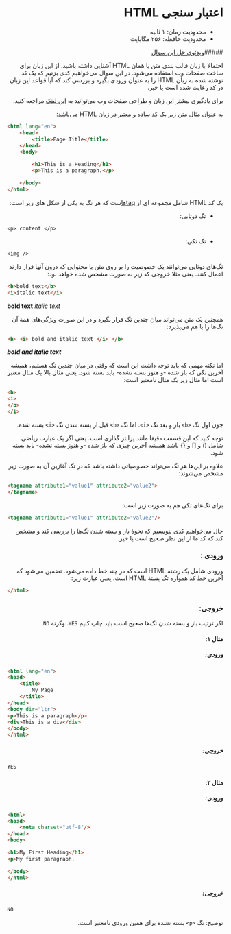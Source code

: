 <div dir="rtl">

# اعتبار سنجی HTML
- محدودیت زمان: ۱ ثانیه
- محدودیت حافظه: ۲۵۶ مگابایت

#####[ویدئوی حل این سوال](https://aparat.com/v/nCaQA)

احتمالا با زبان قالب بندی متن یا همان HTML آشنایی داشته باشید.
از این زبان برای ساخت صفحات وب استفاده می‌شود.
در این سوال می‌خواهیم کدی بزنیم که یک کد نوشته شده به زبان HTML را به عنوان ورودی بگیرد و بررسی کند که آیا قواعد این زبان در کد رعایت شده است یا خیر.

برای یادگیری بیشتر این زبان و طراحی صفحات وب می‌توانید به [این لینک](https://www.w3schools.com/html/default.asp) مراجعه کنید.

به عنوان مثال متن زیر یک کد ساده و معتبر در زبان HTML می‌باشد:

</div>

```html
<html lang="en">
    <head>
        <title>Page Title</title>
    </head>
    <body>

        <h1>This is a Heading</h1>
        <p>This is a paragraph.</p>

    </body>
</html>
```

<div dir="rtl">

یک کد HTML شامل مجموعه ای از [tagها](https://www.w3schools.com/html/html_elements.asp)ست که  هر تگ به یکی از شکل های زیر است:
- تگ دوتایی:

</div>

`<p> content </p>`

<div dir="rtl">

- تگ تکی:

</div>

`<img />`

<div dir="rtl">

تگ‌های دوتایی می‌توانند یک خصوصیت را بر روی متن یا محتوایی که درون آنها قرار دارند اعمال کنند.  یعنی مثلا خروجی کد زیر به صورت مشخص شده خواهد بود:

</div>

```html
<b>bold text</b>
<i>italic text</i>
``` 
**bold text**
_italic text_

<div dir="rtl">

همچنین یک متن می‌تواند میان چندین تگ قرار بگیرد و در این صورت ویژگی‌های همهٔ آن تگ‌ها را با هم می‌پذیرد:

</div>

```html
<b> <i> bold and italic text </i> </b>
```
**_bold and italic text_**

<div dir="rtl">

اما نکته مهمی که باید توجه داشت این است که وقتی در میان چندین تگ هستیم، همیشه آخرین تگی که باز شده -و هنوز بسته نشده- باید بسته شود. یعنی مثال بالا یک مثال معتبر است اما مثال زیر یک مثال نامعتبر است:

</div>

```html
<b>
<i>
</b>
</i>
```

<div dir="rtl">

چون اول تگ `<b>` باز و بعد تگ `<i>`. اما تگ `<b>` قبل از بسته شدن تگ `<i>` بسته شده.

توجه کنید که این قسمت دقیقا مانند پرانتز گذاری است. یعنی اگر یک عبارت ریاضی شامل () و [] و {} باشد همیشه آخرین چیزی که باز شده -و هنوز بسته نشده- باید بسته شود.

علاوه بر این‌ها هر تگ می‌تواند خصوصیاتی داشته باشد که در تگ آغازین آن به صورت زیر مشخص می‌شوند:

</div>

```html
<tagname attribute1="value1" attribute2="value2">
</tagname>
```

<div dir="rtl">

برای تگ‌های تکی هم به صورت زیر است:

</div>

```html
<tagname attribute1="value1" attribute2="value2"/>
```
<div dir="rtl">

حال می‌خواهیم کدی بنویسیم که نحوهٔ باز و بسته شدن تگ‌ها را بررسی کند و مشخص کند که کد ما از این نظر صحیح است یا خیر.
### ورودی :
ورودی شامل یک رشته HTML است که در چند خط داده می‌شود. تضمین می‌شود که آخرین خط کد همواره تگ بستهٔ HTML است. یعنی عبارت زیر:

</div>

```html
</html>
```
<div dir="rtl">

### خروجی:
اگر ترتیب باز و بسته شدن تگ‌ها صحیح است باید چاپ کنیم `YES`. وگرنه `NO`.  

#### مثال ۱:
##### ورودی:

</div>

```html
<html lang="en">
<head>
    <title>
        My Page        
    </title>
</head>
<body dir="ltr">
<p>This is a paragraph</p>
<div>This is a div</div>
</body>
</html>
```
<div dir="rtl">

##### خروجی:

</div>

```html
YES
```

<div dir="rtl">

#### مثال ۲:
##### ورودی:

</div>

```html
<html>
<head>
    <meta charset="utf-8"/>
</head>
<body>

<h1>My First Heading</h1>
<p>My first paragraph.

</body>
</html>
```

<div dir="rtl">

##### خروجی:

</div>

```html
NO
```

<div dir="rtl">

توضیح: تگ `<p>` بسته نشده برای همین ورودی نامعتبر است.

</div>